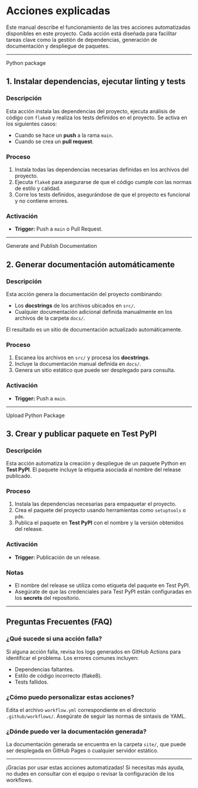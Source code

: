 # Acciones explicadas

Este manual describe el funcionamiento de las tres acciones automatizadas disponibles en este proyecto.
Cada acción está diseñada para facilitar tareas clave como la gestión de dependencias, generación de documentación y despliegue de paquetes.

---

Python package
## 1. **Instalar dependencias, ejecutar linting y tests**

### Descripción
Esta acción instala las dependencias del proyecto, ejecuta análisis de código con `flake8` y realiza los tests definidos en el proyecto.
Se activa en los siguientes casos:
- Cuando se hace un **push** a la rama `main`.
- Cuando se crea un **pull request**.

### Proceso
1. Instala todas las dependencias necesarias definidas en los archivos del proyecto.
2. Ejecuta `flake8` para asegurarse de que el código cumple con las normas de estilo y calidad.
3. Corre los tests definidos, asegurándose de que el proyecto es funcional y no contiene errores.

### Activación
- **Trigger:** Push a `main` o Pull Request.

---

Generate and Publish Documentation
## 2. **Generar documentación automáticamente**

### Descripción
Esta acción genera la documentación del proyecto combinando:
- Los **docstrings** de los archivos ubicados en `src/`.
- Cualquier documentación adicional definida manualmente en los archivos de la carpeta `docs/`.

El resultado es un sitio de documentación actualizado automáticamente.

### Proceso
1. Escanea los archivos en `src/` y procesa los **docstrings**.
2. Incluye la documentación manual definida en `docs/`.
3. Genera un sitio estático que puede ser desplegado para consulta.

### Activación
- **Trigger:** Push a `main`.

---

Upload Python Package
## 3. **Crear y publicar paquete en Test PyPI**

### Descripción
Esta acción automatiza la creación y despliegue de un paquete Python en **Test PyPI**. El paquete incluye la etiqueta asociada al nombre del release publicado.

### Proceso
1. Instala las dependencias necesarias para empaquetar el proyecto.
2. Crea el paquete del proyecto usando herramientas como `setuptools` o `pdm`.
3. Publica el paquete en **Test PyPI** con el nombre y la versión obtenidos del release.

### Activación
- **Trigger:** Publicación de un release.

### Notas
- El nombre del release se utiliza como etiqueta del paquete en Test PyPI.
- Asegúrate de que las credenciales para Test PyPI están configuradas en los **secrets** del repositorio.

---

## Preguntas Frecuentes (FAQ)

### ¿Qué sucede si una acción falla?
Si alguna acción falla, revisa los logs generados en GitHub Actions para identificar el problema. Los errores comunes incluyen:
- Dependencias faltantes.
- Estilo de código incorrecto (flake8).
- Tests fallidos.

### ¿Cómo puedo personalizar estas acciones?
Edita el archivo `workflow.yml` correspondiente en el directorio `.github/workflows/`. Asegúrate de seguir las normas de sintaxis de YAML.

### ¿Dónde puedo ver la documentación generada?
La documentación generada se encuentra en la carpeta `site/`, que puede ser desplegada en GitHub Pages o cualquier servidor estático.

---

¡Gracias por usar estas acciones automatizadas! Si necesitas más ayuda, no dudes en consultar con el equipo o revisar la configuración de los workflows.

